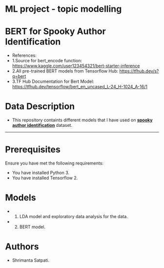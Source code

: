 # ML project - topic modelling

# BERT for Spooky Author Identification
* References:
* 1.Source for bert_encode function: https://www.kaggle.com/user123454321/bert-starter-inference
* 2.All pre-trained BERT models from Tensorflow Hub: https://tfhub.dev/s?q=bert
* 3.TF Hub Documentation for Bert Model: https://tfhub.dev/tensorflow/bert_en_uncased_L-24_H-1024_A-16/1

# Data Description
* This repository containts different models that I have used on [**spooky author identification**](https://www.kaggle.com/c/spooky-author-identification) dataset.
***

# Prerequisites
Ensure you have met the following requirements:
* You have installed Python 3.
* You have installed Tensorflow 2.

# Models
* 1. LDA model and exploratory data analysis for the data.
* 2. BERT model.


# Authors
* Shrimanta Satpati.
